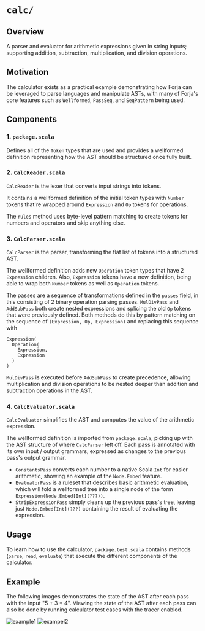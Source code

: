 # ```calc/```

## Overview
A parser and evaluator for arithmetic expressions given in string inputs; supporting addition, subtraction, multiplication, and division operations.


## Motivation
The calculator exists as a practical example demonstrating how Forja can be leveraged to parse languages and manipulate ASTs, with many of Forja's core features such as ```Wellformed```, ```PassSeq```, and ```SeqPattern``` being used.


## Components

### 1. ```package.scala```
Defines all of the ```Token``` types that are used and provides a wellformed definition representing how the AST should be structured once fully built.


### 2. ```CalcReader.scala```
```CalcReader``` is the lexer that converts input strings into tokens. 

It contains a wellformed definition of the initial token types with ```Number``` tokens that're wrapped around ```Expression``` and ```Op``` tokens for operations.

The ```rules``` method uses byte-level pattern matching to create tokens for numbers and operators and skip anything else.


### 3. ```CalcParser.scala```
```CalcParser``` is the parser, transforming the flat list of tokens into a structured AST.

The wellformed definition adds new ```Operation``` token types that have 2 ```Expression``` children. Also, ```Expression``` tokens have a new definition, being able to wrap both ```Number``` tokens as well as ```Operation``` tokens.

The passes are a sequence of transformations defined in the `passes` field, in this consisting of 2 binary operation parsing passes.
```MulDivPass``` and ```AddSubPass``` both create nested expressions and splicing the old ```Op``` tokens that were previously defined. Both methods do this by pattern matching on the sequence of ```(Expression, Op, Expression)``` and replacing this sequence with

```
Expression(
  Operation(
    Expression,
    Expression
  )
)
```

```MulDivPass``` is executed before ```AddSubPass``` to create precedence, allowing multiplication and division operations to be nested deeper than addition and subtraction operations in the AST. 


### 4. ```CalcEvaluator.scala```
```CalcEvaluator``` simplifies the AST and computes the value of the arithmetic expression.

The wellformed definition is imported from ```package.scala```, picking up with the AST structure of where ```CalcParser``` left off.
Each pass is annotated with its own input / output grammars, expressed as changes to the previous pass's output grammar.
- `ConstantsPass` converts each number to a native Scala `Int` for easier arithmetic, showing an example of the `Node.Embed` feature.
- `EvaluatorPass` is a ruleset that describes basic arithmetic evaluation, which will fold a wellformed tree into a single node of the form `Expression(Node.Embed[Int](???))`.
- `StripExpressionPass` simply cleans up the previous pass's tree, leaving just `Node.Embed[Int](???)` containing the result of evaluating the expression.


## Usage
To learn how to use the calculator, ```package.test.scala``` contains methods (```parse```, ```read```, ```evaluate```) that execute the different components of the calculator.


## Example
The following images demonstrates the state of the AST after each pass with the input "5 + 3 * 4". Viewing the state of the AST after each pass can also be done by running calculator test cases with the tracer enabled. 

![example1](img/example1.jpg)
![exampel2](img/example2.jpg)
